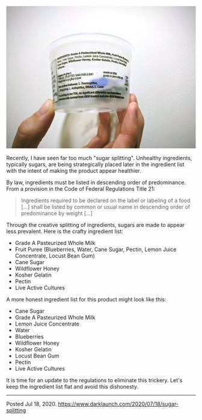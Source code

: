 <img alt="Sugar Splitting in a yogurt product" src="/img/uploads/2020-07/sugar-splitting.jpg" />

Recently, I have seen far too much "sugar splitting". Unhealthy ingredients, typically sugars, are being strategically placed later in the ingredient list with the intent of making the product appear healthier.

By law, ingredients must be listed in descending order of predominance. From a provision in the Code of Federal Regulations Title 21:

> Ingredients required to be declared on the label or labeling of a food [...] shall be listed by common or usual name in descending order of predominance by weight [...]

Through the creative splitting of ingredients, sugars are made to appear less prevalent. Here is the crafty ingredient list:

* Grade A Pasteurized Whole Milk
* Fruit Puree (Blueberries, Water, Cane Sugar, Pectin, Lemon Juice Concentrate, Locust Bean Gum)
* Cane Sugar
* Wildflower Honey
* Kosher Gelatin
* Pectin
* Live Active Cultures

A more honest ingredient list for this product might look like this:

* Cane Sugar
* Grade A Pasteurized Whole Milk
* Lemon Juice Concentrate
* Water
* Blueberries
* Wildflower Honey
* Kosher Gelatin
* Locust Bean Gum
* Pectin
* Live Active Cultures

It is time for an update to the regulations to eliminate this trickery. Let's keep the ingredient list flat and avoid this dishonesty.

---

Posted Jul 18, 2020.
https://www.darklaunch.com/2020/07/18/sugar-splitting